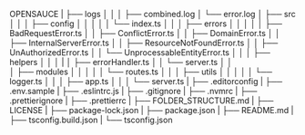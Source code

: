 OPENSAUCE
|
├── logs
│ │
│ ├── combined.log
│ └── error.log
│
├── src
│ │
│ ├── config
│ │ │
│ │ └── index.ts
│ │
│ ├── errors
│ │ │
│ │ ├── BadRequestError.ts
│ │ ├── ConflictError.ts
│ │ ├── DomainError.ts
│ │ ├── InternalServerError.ts
│ │ ├── ResourceNotFoundError.ts
│ │ ├── UnAuthorizedError.ts
│ │ └── UnprocessableEntityError.ts
│ │
│ ├── helpers
│ │ │
| │ ├── errorHandler.ts
│ │ └── server.ts
│ │  
│ ├── modules
│ │ │
│ │ └── routes.ts
│ │
│ ├── utils
│ │ │
│ │ └── logger.ts
│ │
│ ├── app.ts
│ │
│ └── server.ts
|
├── .editorconfig
|
├── .env.sample
|
├── .eslintrc.js
|
├── .gitignore
|
├── .nvmrc
|
├── .prettierignore
|
├── .prettierrc
|
├── FOLDER_STRUCTURE.md
|
├── LICENSE
|
├── package-lock.json
|
├── package.json
|
├── README.md
|
├── tsconfig.build.json
|
└── tsconfig.json
